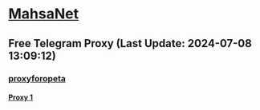 
# [MahsaNet](https://t.me/mahsa_net)
## Free Telegram Proxy (Last Update: 2024-07-08 13:09:12)
### [proxyforopeta](https://t.me/proxyforopeta)
#### [Proxy 1](tg://proxy?server=185.205.33.86.alpakot3.ir&port=8443&secret=eeddbhiFRGGZseLntnSb8QtY2RueWVrdGFuZXQuY29tZmFyYWthdi5jb212YW4ubmFqdmEuY29tAAAAAAAAAAAAAAAAAAAAAAAAAAAAAAAAAAAAAAAAAAAAAAAAAAAAAAAAAAAAAAAAAAAAAAAAAAAAAAAAAAAAAAAAAAAAAAAAAAAAAAAAA)

    